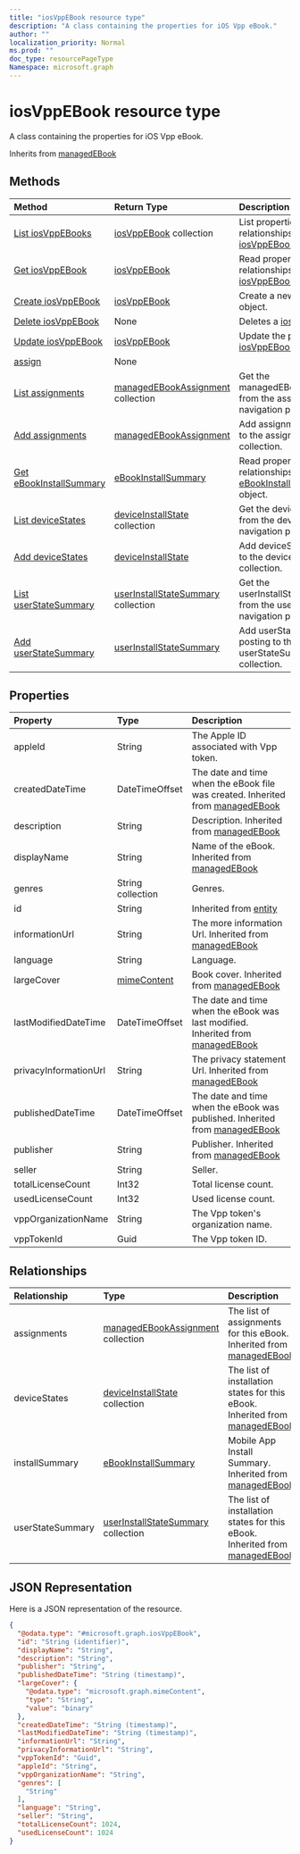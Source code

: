 ```yaml
---
title: "iosVppEBook resource type"
description: "A class containing the properties for iOS Vpp eBook."
author: ""
localization_priority: Normal
ms.prod: ""
doc_type: resourcePageType
Namespace: microsoft.graph
---
```



# iosVppEBook resource type

A class containing the properties for iOS Vpp eBook.


Inherits from [managedEBook](../resources/managedEBook.md)

## Methods
|Method|Return Type|Description|
|:---|:---|:---|
|[List iosVppEBooks](../api/iosvppebook-list.md)|[iosVppEBook](../resources/iosVppEBook.md) collection|List properties and relationships of the [iosVppEBook](../resources/iosvppebook.md) objects.|
|[Get iosVppEBook](../api/iosvppebook-get.md)|[iosVppEBook](../resources/iosVppEBook.md)|Read properties and relationships of the [iosVppEBook](../resources/iosvppebook.md) object.|
|[Create iosVppEBook](../api/iosvppebook-create.md)|[iosVppEBook](../resources/iosVppEBook.md)|Create a new [iosVppEBook](../resources/iosvppebook.md) object.|
|[Delete iosVppEBook](../api/iosvppebook-delete.md)|None|Deletes a [iosVppEBook](../resources/iosvppebook.md).|
|[Update iosVppEBook](../api/iosvppebook-update.md)|[iosVppEBook](../resources/iosVppEBook.md)|Update the properties of a [iosVppEBook](../resources/iosvppebook.md) object.|
|[assign](../api/iosvppebook-assign.md)|None||
|[List assignments](../api/iosvppebook-list-assignments.md)|[managedEBookAssignment](../resources/managedEBookAssignment.md) collection|Get the managedEBookAssignments from the assignments navigation property.|
|[Add assignments](../api/iosvppebook-post-assignments.md)|[managedEBookAssignment](../resources/managedEBookAssignment.md)|Add assignments by posting to the assignments collection.|
|[Get eBookInstallSummary](../api/ebookinstallsummary-get.md)|[eBookInstallSummary](../resources/eBookInstallSummary.md)|Read properties and relationships of the [eBookInstallSummary](../resources/ebookinstallsummary.md) object.|
|[List deviceStates](../api/iosvppebook-list-devicestates.md)|[deviceInstallState](../resources/deviceInstallState.md) collection|Get the deviceInstallStates from the deviceStates navigation property.|
|[Add deviceStates](../api/iosvppebook-post-devicestates.md)|[deviceInstallState](../resources/deviceInstallState.md)|Add deviceStates by posting to the deviceStates collection.|
|[List userStateSummary](../api/iosvppebook-list-userstatesummary.md)|[userInstallStateSummary](../resources/userInstallStateSummary.md) collection|Get the userInstallStateSummaries from the userStateSummary navigation property.|
|[Add userStateSummary](../api/iosvppebook-post-userstatesummary.md)|[userInstallStateSummary](../resources/userInstallStateSummary.md)|Add userStateSummary by posting to the userStateSummary collection.|

## Properties
|Property|Type|Description|
|:---|:---|:---|
|appleId|String|The Apple ID associated with Vpp token.|
|createdDateTime|DateTimeOffset|The date and time when the eBook file was created. Inherited from [managedEBook](../resources/managedEBook.md)|
|description|String|Description. Inherited from [managedEBook](../resources/managedEBook.md)|
|displayName|String|Name of the eBook. Inherited from [managedEBook](../resources/managedEBook.md)|
|genres|String collection|Genres.|
|id|String| Inherited from [entity](../resources/entity.md)|
|informationUrl|String|The more information Url. Inherited from [managedEBook](../resources/managedEBook.md)|
|language|String|Language.|
|largeCover|[mimeContent](../resources/mimeContent.md)|Book cover. Inherited from [managedEBook](../resources/managedEBook.md)|
|lastModifiedDateTime|DateTimeOffset|The date and time when the eBook was last modified. Inherited from [managedEBook](../resources/managedEBook.md)|
|privacyInformationUrl|String|The privacy statement Url. Inherited from [managedEBook](../resources/managedEBook.md)|
|publishedDateTime|DateTimeOffset|The date and time when the eBook was published. Inherited from [managedEBook](../resources/managedEBook.md)|
|publisher|String|Publisher. Inherited from [managedEBook](../resources/managedEBook.md)|
|seller|String|Seller.|
|totalLicenseCount|Int32|Total license count.|
|usedLicenseCount|Int32|Used license count.|
|vppOrganizationName|String|The Vpp token's organization name.|
|vppTokenId|Guid|The Vpp token ID.|

## Relationships
|Relationship|Type|Description|
|:---|:---|:---|
|assignments|[managedEBookAssignment](../resources/managedEBookAssignment.md) collection|The list of assignments for this eBook. Inherited from [managedEBook](../resources/managedEBook.md)|
|deviceStates|[deviceInstallState](../resources/deviceInstallState.md) collection|The list of installation states for this eBook. Inherited from [managedEBook](../resources/managedEBook.md)|
|installSummary|[eBookInstallSummary](../resources/eBookInstallSummary.md)|Mobile App Install Summary. Inherited from [managedEBook](../resources/managedEBook.md)|
|userStateSummary|[userInstallStateSummary](../resources/userInstallStateSummary.md) collection|The list of installation states for this eBook. Inherited from [managedEBook](../resources/managedEBook.md)|

## JSON Representation
Here is a JSON representation of the resource.
<!-- {
  "blockType": "resource",
  "keyProperty": "id",
  "@odata.type": "microsoft.graph.iosVppEBook",
  "baseType": "microsoft.graph.managedEBook",
  "openType": false
}
-->
``` json
{
  "@odata.type": "#microsoft.graph.iosVppEBook",
  "id": "String (identifier)",
  "displayName": "String",
  "description": "String",
  "publisher": "String",
  "publishedDateTime": "String (timestamp)",
  "largeCover": {
    "@odata.type": "microsoft.graph.mimeContent",
    "type": "String",
    "value": "binary"
  },
  "createdDateTime": "String (timestamp)",
  "lastModifiedDateTime": "String (timestamp)",
  "informationUrl": "String",
  "privacyInformationUrl": "String",
  "vppTokenId": "Guid",
  "appleId": "String",
  "vppOrganizationName": "String",
  "genres": [
    "String"
  ],
  "language": "String",
  "seller": "String",
  "totalLicenseCount": 1024,
  "usedLicenseCount": 1024
}
```

